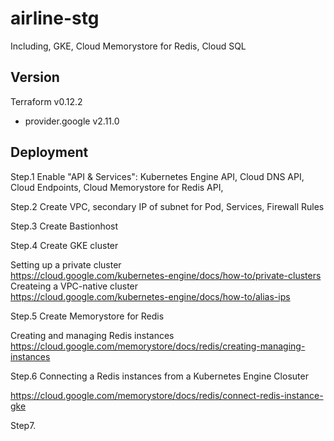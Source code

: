 # airline-stg
Including, GKE, Cloud Memorystore for Redis, Cloud SQL

## Version
Terraform v0.12.2<br />
+ provider.google v2.11.0<br />

## Deployment
Step.1 Enable "API & Services": Kubernetes Engine API, Cloud DNS API, Cloud Endpoints, Cloud Memorystore for Redis API,<br />

Step.2 Create VPC, secondary IP of subnet for Pod, Services, Firewall Rules<br />

Step.3 Create Bastionhost<br />

Step.4 Create GKE cluster<br />

Setting up a private cluster<br />
https://cloud.google.com/kubernetes-engine/docs/how-to/private-clusters<br />
Createing a VPC-native cluster<br />
https://cloud.google.com/kubernetes-engine/docs/how-to/alias-ips<br />

Step.5 Create Memorystore for Redis<br />

Creating and managing Redis instances
https://cloud.google.com/memorystore/docs/redis/creating-managing-instances<br />

Step.6 Connecting a Redis instances from a Kubernetes Engine Closuter<br />

https://cloud.google.com/memorystore/docs/redis/connect-redis-instance-gke<br />

Step7. 
